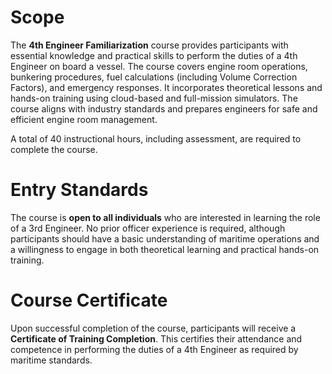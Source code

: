 # Scope

The **4th Engineer Familiarization** course provides participants with essential knowledge and practical skills to perform the duties of a 4th Engineer on board a vessel. The course covers engine room operations, bunkering procedures, fuel calculations (including Volume Correction Factors), and emergency responses. It incorporates theoretical lessons and hands-on training using cloud-based and full-mission simulators. The course aligns with industry standards and prepares engineers for safe and efficient engine room management.  

A total of 40 instructional hours, including assessment, are required to complete the course. 

# Entry Standards

The course is **open to all individuals** who are interested in learning the role of a 3rd Engineer. No prior officer experience is required, although participants should have a basic understanding of maritime operations and a willingness to engage in both theoretical learning and practical hands-on training.

# Course Certificate

Upon successful completion of the course, participants will receive a **Certificate of Training Completion**. This certifies their attendance and competence in performing the duties of a 4th Engineer as required by maritime standards.